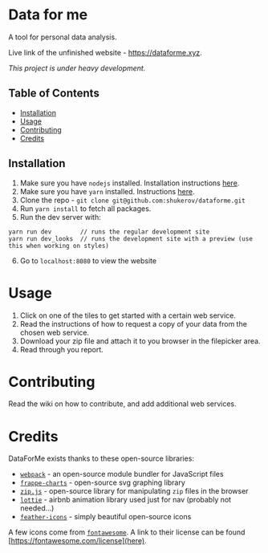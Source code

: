 # Data for me

A tool for personal data analysis.

Live link of the unfinished website - https://dataforme.xyz.

*This project is under heavy development.*

## Table of Contents

- [Installation](#installation)
- [Usage](#usage)
- [Contributing](#contributing)
- [Credits](#credits)

## Installation

1. Make sure you have `nodejs` installed. Installation instructions [here](https://nodejs.org/en/download/).
2. Make sure you have `yarn` installed. Instructions [here](https://yarnpkg.com/lang/en/docs/install/#debian-stable).
3. Clone the repo - `git clone git@github.com:shukerov/dataforme.git`
4. Run `yarn install` to fetch all packages.
5. Run the dev server with:
```
yarn run dev        // runs the regular development site
yarn run dev_looks  // runs the development site with a preview (use this when working on styles)
```
6. Go to `localhost:8080` to view the website

# Usage

1. Click on one of the tiles to get started with a certain web service.
2. Read the instructions of how to request a copy of your data from the chosen web service.
3. Download your zip file and attach it to you browser in the filepicker area.
4. Read through you report.

# Contributing

Read the wiki on how to contribute, and add additional web services.

# Credits

DataForMe exists thanks to these open-source libraries:

* [`webpack`](https://webpack.js.org/) - an open-source module bundler for JavaScript files
* [`frappe-charts`](https://frappe.io/charts) - open-source svg graphing library
* [`zip.js`](https://gildas-lormeau.github.io/zip.js/) - open-source library for manipulating `zip` files in the browser
* [`lottie`](https://airbnb.io/lottie/#/) - airbnb animation library used just for nav (probably not needed...)
* [`feather-icons`](https://feathericons.com/) - simply beautiful open-source icons

A few icons come from [`fontawesome`](https://fontawesome.com). A link to their license can be found [https://fontawesome.com/license](here).
